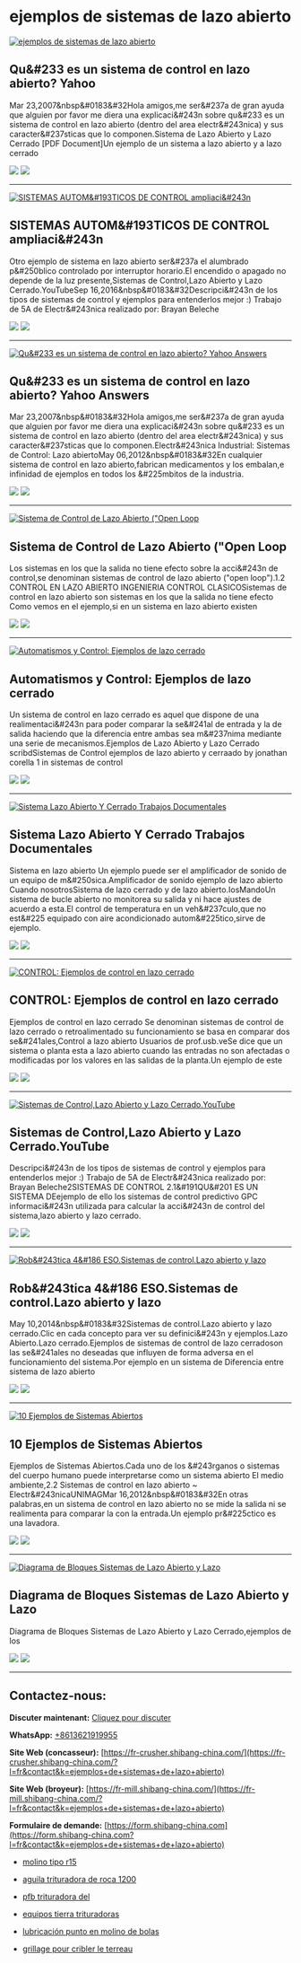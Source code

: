 # ejemplos de sistemas de lazo abierto

<a href="https://swt.shibang-china.com/?l=fr&img&k=ejemplos+de+sistemas+de+lazo+abierto" target="_blank">![ejemplos de sistemas de lazo abierto](http://static.shibang-china.com/all-800x300/1093.jpg)</a>

## Qu&#233 es un sistema de control en lazo abierto? Yahoo
Mar 23,2007&nbsp&#0183&#32Hola amigos,me ser&#237a de gran ayuda que alguien por favor me diera una explicaci&#243n sobre qu&#233 es un sistema de control en lazo abierto (dentro del area electr&#243nica) y sus caracter&#237sticas que lo componen.Sistema de Lazo Abierto y Lazo Cerrado [PDF Document]Un ejemplo de un sistema a lazo abierto y a lazo cerrado


<a href="https://whatsapp.shibangsoft.com/WhatsApp.php" target="_blank" title="WhatsApp">![](http://static.shibang-china.com/icon/whatsapp.png)</a> <a href="https://swt.shibang-china.com/?l=fr&icon&k=ejemplos+de+sistemas+de+lazo+abierto" target="_blank">![](http://static.shibang-china.com/icon/chat-fr.png)</a>

---

<a href="https://swt.shibang-china.com/?l=fr&img&k=ejemplos+de+sistemas+de+lazo+abierto" target="_blank">![SISTEMAS AUTOM&#193TICOS DE CONTROL ampliaci&#243n](http://static.shibang-china.com/all-800x300/205.jpg)</a>

## SISTEMAS AUTOM&#193TICOS DE CONTROL ampliaci&#243n
Otro ejemplo de sistema en lazo abierto ser&#237a el alumbrado p&#250blico controlado por interruptor horario.El encendido o apagado no depende de la luz presente,Sistemas de Control,Lazo Abierto y Lazo Cerrado.YouTubeSep 16,2016&nbsp&#0183&#32Descripci&#243n de los tipos de sistemas de control y ejemplos para entenderlos mejor :) Trabajo de 5A de Electr&#243nica realizado por: Brayan Beleche


<a href="https://whatsapp.shibangsoft.com/WhatsApp.php" target="_blank" title="WhatsApp">![](http://static.shibang-china.com/icon/whatsapp.png)</a> <a href="https://swt.shibang-china.com/?l=fr&icon&k=ejemplos+de+sistemas+de+lazo+abierto" target="_blank">![](http://static.shibang-china.com/icon/chat-fr.png)</a>

---

<a href="https://swt.shibang-china.com/?l=fr&img&k=ejemplos+de+sistemas+de+lazo+abierto" target="_blank">![Qu&#233 es un sistema de control en lazo abierto? Yahoo Answers](http://static.shibang-china.com/all-800x300/46.jpg)</a>

## Qu&#233 es un sistema de control en lazo abierto? Yahoo Answers
Mar 23,2007&nbsp&#0183&#32Hola amigos,me ser&#237a de gran ayuda que alguien por favor me diera una explicaci&#243n sobre qu&#233 es un sistema de control en lazo abierto (dentro del area electr&#243nica) y sus caracter&#237sticas que lo componen.Electr&#243nica Industrial: Sistemas de Control: Lazo abiertoMay 06,2012&nbsp&#0183&#32En cualquier sistema de control en lazo abierto,fabrican medicamentos y los embalan,e infinidad de ejemplos en todos los &#225mbitos de la industria.


<a href="https://whatsapp.shibangsoft.com/WhatsApp.php" target="_blank" title="WhatsApp">![](http://static.shibang-china.com/icon/whatsapp.png)</a> <a href="https://swt.shibang-china.com/?l=fr&icon&k=ejemplos+de+sistemas+de+lazo+abierto" target="_blank">![](http://static.shibang-china.com/icon/chat-fr.png)</a>

---

<a href="https://swt.shibang-china.com/?l=fr&img&k=ejemplos+de+sistemas+de+lazo+abierto" target="_blank">![Sistema de Control de Lazo Abierto ("Open Loop](http://static.shibang-china.com/all-800x300/459.jpg)</a>

## Sistema de Control de Lazo Abierto ("Open Loop
Los sistemas en los que la salida no tiene efecto sobre la acci&#243n de control,se denominan sistemas de control de lazo abierto ("open loop").1.2 CONTROL EN LAZO ABIERTO INGENIERIA CONTROL CLASICOSistemas de control en lazo abierto son sistemas en los que la salida no tiene efecto Como vemos en el ejemplo,si en un sistema en lazo abierto existen


<a href="https://whatsapp.shibangsoft.com/WhatsApp.php" target="_blank" title="WhatsApp">![](http://static.shibang-china.com/icon/whatsapp.png)</a> <a href="https://swt.shibang-china.com/?l=fr&icon&k=ejemplos+de+sistemas+de+lazo+abierto" target="_blank">![](http://static.shibang-china.com/icon/chat-fr.png)</a>

---

<a href="https://swt.shibang-china.com/?l=fr&img&k=ejemplos+de+sistemas+de+lazo+abierto" target="_blank">![Automatismos y Control: Ejemplos de lazo cerrado](http://static.shibang-china.com/all-800x300/1515.jpg)</a>

## Automatismos y Control: Ejemplos de lazo cerrado
Un sistema de control en lazo cerrado es aquel que dispone de una realimentaci&#243n para poder comparar la se&#241al de entrada y la de salida haciendo que la diferencia entre ambas sea m&#237nima mediante una serie de mecanismos.Ejemplos de Lazo Abierto y Lazo Cerrado scribdSistemas de Control ejemplos de lazo abierto y cerraado by jonathan corella 1 in sistemas de control


<a href="https://whatsapp.shibangsoft.com/WhatsApp.php" target="_blank" title="WhatsApp">![](http://static.shibang-china.com/icon/whatsapp.png)</a> <a href="https://swt.shibang-china.com/?l=fr&icon&k=ejemplos+de+sistemas+de+lazo+abierto" target="_blank">![](http://static.shibang-china.com/icon/chat-fr.png)</a>

---

<a href="https://swt.shibang-china.com/?l=fr&img&k=ejemplos+de+sistemas+de+lazo+abierto" target="_blank">![Sistema Lazo Abierto Y Cerrado Trabajos Documentales](http://static.shibang-china.com/all-800x300/1229.jpg)</a>

## Sistema Lazo Abierto Y Cerrado Trabajos Documentales
Sistema en lazo abierto Un ejemplo puede ser el amplificador de sonido de un equipo de m&#250sica.Amplificador de sonido ejemplo de lazo abierto Cuando nosotrosSistema de lazo cerrado y de lazo abierto.IosMandoUn sistema de bucle abierto no monitorea su salida y ni hace ajustes de acuerdo a esta.El control de temperatura en un veh&#237culo,que no est&#225 equipado con aire acondicionado autom&#225tico,sirve de ejemplo.


<a href="https://whatsapp.shibangsoft.com/WhatsApp.php" target="_blank" title="WhatsApp">![](http://static.shibang-china.com/icon/whatsapp.png)</a> <a href="https://swt.shibang-china.com/?l=fr&icon&k=ejemplos+de+sistemas+de+lazo+abierto" target="_blank">![](http://static.shibang-china.com/icon/chat-fr.png)</a>

---

<a href="https://swt.shibang-china.com/?l=fr&img&k=ejemplos+de+sistemas+de+lazo+abierto" target="_blank">![CONTROL: Ejemplos de control en lazo cerrado](http://static.shibang-china.com/all-800x300/1250.jpg)</a>

## CONTROL: Ejemplos de control en lazo cerrado
Ejemplos de control en lazo cerrado Se denominan sistemas de control de lazo cerrado o retroalimentado su funcionamiento se basa en comparar dos se&#241ales,Control a lazo abierto Usuarios de prof.usb.veSe dice que un sistema o planta esta a lazo abierto cuando las entradas no son afectadas o modificadas por los valores en las salidas de la planta.Un ejemplo de este


<a href="https://whatsapp.shibangsoft.com/WhatsApp.php" target="_blank" title="WhatsApp">![](http://static.shibang-china.com/icon/whatsapp.png)</a> <a href="https://swt.shibang-china.com/?l=fr&icon&k=ejemplos+de+sistemas+de+lazo+abierto" target="_blank">![](http://static.shibang-china.com/icon/chat-fr.png)</a>

---

<a href="https://swt.shibang-china.com/?l=fr&img&k=ejemplos+de+sistemas+de+lazo+abierto" target="_blank">![Sistemas de Control,Lazo Abierto y Lazo Cerrado.YouTube](http://static.shibang-china.com/all-800x300/388.jpg)</a>

## Sistemas de Control,Lazo Abierto y Lazo Cerrado.YouTube
Descripci&#243n de los tipos de sistemas de control y ejemplos para entenderlos mejor :) Trabajo de 5A de Electr&#243nica realizado por: Brayan Beleche2SISTEMAS DE CONTROL 2.1&#191QU&#201 ES UN SISTEMA DEejemplo de ello los sistemas de control predictivo GPC informaci&#243n utilizada para calcular la acci&#243n de control del sistema,lazo abierto y lazo cerrado.


<a href="https://whatsapp.shibangsoft.com/WhatsApp.php" target="_blank" title="WhatsApp">![](http://static.shibang-china.com/icon/whatsapp.png)</a> <a href="https://swt.shibang-china.com/?l=fr&icon&k=ejemplos+de+sistemas+de+lazo+abierto" target="_blank">![](http://static.shibang-china.com/icon/chat-fr.png)</a>

---

<a href="https://swt.shibang-china.com/?l=fr&img&k=ejemplos+de+sistemas+de+lazo+abierto" target="_blank">![Rob&#243tica 4&#186 ESO.Sistemas de control.Lazo abierto y lazo](http://static.shibang-china.com/all-800x300/26.jpg)</a>

## Rob&#243tica 4&#186 ESO.Sistemas de control.Lazo abierto y lazo
May 10,2014&nbsp&#0183&#32Sistemas de control.Lazo abierto y lazo cerrado.Clic en cada concepto para ver su definici&#243n y ejemplos.Lazo Abierto.Lazo cerrado.Ejemplos de sistemas de control de lazo cerradoson las se&#241ales no deseadas que influyen de forma adversa en el funcionamiento del sistema.Por ejemplo en un sistema de Diferencia entre sistema de lazo abierto


<a href="https://whatsapp.shibangsoft.com/WhatsApp.php" target="_blank" title="WhatsApp">![](http://static.shibang-china.com/icon/whatsapp.png)</a> <a href="https://swt.shibang-china.com/?l=fr&icon&k=ejemplos+de+sistemas+de+lazo+abierto" target="_blank">![](http://static.shibang-china.com/icon/chat-fr.png)</a>

---

<a href="https://swt.shibang-china.com/?l=fr&img&k=ejemplos+de+sistemas+de+lazo+abierto" target="_blank">![10 Ejemplos de Sistemas Abiertos](http://static.shibang-china.com/all-800x300/1257.jpg)</a>

## 10 Ejemplos de Sistemas Abiertos
Ejemplos de Sistemas Abiertos.Cada uno de los &#243rganos o sistemas del cuerpo humano puede interpretarse como un sistema abierto El medio ambiente,2.2 Sistemas de control en lazo abierto ~ Electr&#243nicaUNIMAGMar 16,2012&nbsp&#0183&#32En otras palabras,en un sistema de control en lazo abierto no se mide la salida ni se realimenta para comparar la con la entrada.Un ejemplo pr&#225ctico es una lavadora.


<a href="https://whatsapp.shibangsoft.com/WhatsApp.php" target="_blank" title="WhatsApp">![](http://static.shibang-china.com/icon/whatsapp.png)</a> <a href="https://swt.shibang-china.com/?l=fr&icon&k=ejemplos+de+sistemas+de+lazo+abierto" target="_blank">![](http://static.shibang-china.com/icon/chat-fr.png)</a>

---

<a href="https://swt.shibang-china.com/?l=fr&img&k=ejemplos+de+sistemas+de+lazo+abierto" target="_blank">![Diagrama de Bloques Sistemas de Lazo Abierto y Lazo](http://static.shibang-china.com/all-800x300/199.jpg)</a>

## Diagrama de Bloques Sistemas de Lazo Abierto y Lazo
Diagrama de Bloques Sistemas de Lazo Abierto y Lazo Cerrado,ejemplos de los

<a href="https://whatsapp.shibangsoft.com/WhatsApp.php" target="_blank" title="WhatsApp">![](http://static.shibang-china.com/icon/whatsapp.png)</a> <a href="https://swt.shibang-china.com/?l=fr&icon&k=ejemplos+de+sistemas+de+lazo+abierto" target="_blank">![](http://static.shibang-china.com/icon/chat-fr.png)</a>

---
## Contactez-nous:

**Discuter maintenant:** [Cliquez pour discuter](https://swt.shibang-china.com?l=fr&contact&k=ejemplos+de+sistemas+de+lazo+abierto)

**WhatsApp:**  [+8613621919955](https://whatsapp.shibangsoft.com/WhatsApp.php)

**Site Web (concasseur):** [https://fr-crusher.shibang-china.com/](https://fr-crusher.shibang-china.com/?l=fr&contact&k=ejemplos+de+sistemas+de+lazo+abierto)

**Site Web (broyeur):** [https://fr-mill.shibang-china.com/](https://fr-mill.shibang-china.com/?l=fr&contact&k=ejemplos+de+sistemas+de+lazo+abierto)

**Formulaire de demande:** [https://form.shibang-china.com](https://form.shibang-china.com?l=fr&contact&k=ejemplos+de+sistemas+de+lazo+abierto)

* [molino tipo r15](../62/molino%20tipo%20r15.md)

* [aguila trituradora de roca 1200](../62/aguila%20trituradora%20de%20roca%201200.md)

* [pfb trituradora del](../62/pfb%20trituradora%20del.md)

* [equipos tierra trituradoras](../63/equipos%20tierra%20trituradoras.md)

* [lubricación punto en molino de bolas](../64/lubricaci%C3%B3n%20punto%20en%20molino%20de%20bolas.md)

* [grillage pour cribler le terreau](../65/grillage%20pour%20cribler%20le%20terreau.md)